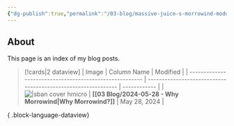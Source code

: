 ```yaml
---
{"dg-publish":true,"permalink":"/03-blog/massive-juice-s-morrowind-modding-blog/","metatags":{"description":"MassiveJuice's Morrowind modding blog","og:image":"https://i.imgur.com/LmCg5HX.png"},"tags":["blog","MOC"]}
---
```


## About

This page is an index of my blog posts. 

> [!cards|2 dataview] 
>  | Image                                                   | Column Name                                                   | Modified     |
> | ------------------------------------------------------- | ------------------------------------------------------------- | ------------ |
> | ![\|sban cover hmicro](https://i.imgur.com/UpauByP.jpg) | **[[03 Blog/2024-05-28 - Why Morrowind\|Why Morrowind?]]** | May 28, 2024 |
> 
{ .block-language-dataview}



